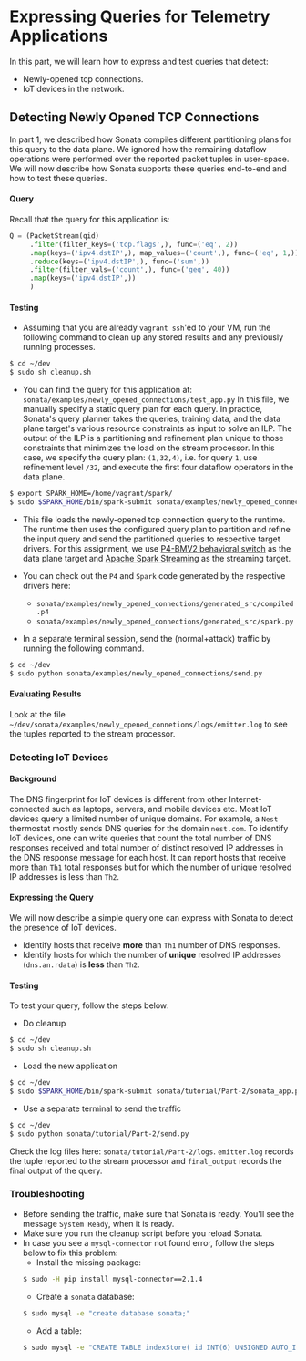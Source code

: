 # Expressing Queries for Telemetry Applications 

In this part, we will learn how to express and test queries that detect:
* Newly-opened tcp connections. 
* IoT devices in the network. 

## Detecting Newly Opened TCP Connections
In part 1, we described how Sonata compiles different partitioning plans for this
query to the data plane. We ignored how the remaining dataflow operations were 
performed over the reported packet tuples in user-space. We will now describe how Sonata supports these
queries end-to-end and how to test these queries. 

#### Query
Recall that the query for this application is:
```python
Q = (PacketStream(qid)
     .filter(filter_keys=('tcp.flags',), func=('eq', 2))
     .map(keys=('ipv4.dstIP',), map_values=('count',), func=('eq', 1,))
     .reduce(keys=('ipv4.dstIP',), func=('sum',))
     .filter(filter_vals=('count',), func=('geq', 40))
     .map(keys=('ipv4.dstIP',))
     )
```

#### Testing
* Assuming that you are already `vagrant ssh`'ed to your VM, run the following command 
to clean up any stored results and any previously running processes.

```bash
$ cd ~/dev
$ sudo sh cleanup.sh
```

* You can find the query for this application at: 
`sonata/examples/newly_opened_connections/test_app.py`
  In this file, we manually specify a static query plan for each query. In practice, 
  Sonata's query planner takes the queries, training data, and the data plane target's 
  various resource constraints as input to solve an ILP.  The output of the ILP is a 
  partitioning and refinement plan unique to those constraints that minimizes the load 
  on the stream processor. In this case, we specify the query plan: `(1,32,4)`, i.e. for 
  query `1`, use refinement level `/32`, and execute the first four dataflow operators 
  in the data plane.

```bash
$ export SPARK_HOME=/home/vagrant/spark/
$ sudo $SPARK_HOME/bin/spark-submit sonata/examples/newly_opened_connections/test_app.py
```

* This file loads the newly-opened tcp connection query to the runtime. 
The runtime then uses the configured query plan to partition and refine the 
input query and send the partitioned queries to respective target drivers. 
For this assignment, 
we use [P4-BMV2 behavioral switch](https://github.com/p4lang/behavioral-model) 
as the data plane target and 
[Apache Spark Streaming](https://spark.apache.org/streaming/) 
as the streaming target. 

* You can check out the `P4` and `Spark` code generated by the respective drivers here:
    * `sonata/examples/newly_opened_connections/generated_src/compiled.p4`
    * `sonata/examples/newly_opened_connections/generated_src/spark.py`

* In a separate terminal session, send the (normal+attack) traffic by running 
the following command.
```bash
$ cd ~/dev	
$ sudo python sonata/examples/newly_opened_connections/send.py
```

#### Evaluating Results
Look at the file 
`~/dev/sonata/examples/newly_opened_connetions/logs/emitter.log` 
to see the tuples reported to the stream processor.

### Detecting IoT Devices

#### Background
The DNS fingerprint for IoT devices is different from other 
Internet-connected such as laptops, servers, and mobile devices etc.
Most IoT devices query a limited number of unique domains. For example,
a `Nest` thermostat mostly sends DNS queries for the domain `nest.com`.
To identify IoT devices, one can write queries that count the total
number of DNS responses received and total number of distinct resolved 
IP addresses in the DNS response message for each host. It can report hosts 
that receive more than `Th1` total responses but for which the number of 
unique resolved IP addresses is less than `Th2`.

#### Expressing the Query
We will now describe a simple query one can express with Sonata to detect the presence of
IoT devices. 
* Identify hosts that receive **more** than `Th1` number of DNS responses.
* Identify hosts for which the number of **unique** resolved IP addresses (`dns.an.rdata`)
 is **less** than `Th2`.

#### Testing
To test your query, follow the steps below:
* Do cleanup
````bash
$ cd ~/dev
$ sudo sh cleanup.sh
````

* Load the new application
````bash
$ cd ~/dev
$ sudo $SPARK_HOME/bin/spark-submit sonata/tutorial/Part-2/sonata_app.py
````

* Use a separate terminal to send the traffic
````bash
$ cd ~/dev	
$ sudo python sonata/tutorial/Part-2/send.py
````
 
Check the log files here: `sonata/tutorial/Part-2/logs`. `emitter.log` records the 
tuple reported to the stream processor and `final_output` records the final output 
of the query.

### Troubleshooting
* Before sending the traffic, make sure that Sonata is ready. You'll see 
the message `System Ready`, when it is ready. 
* Make sure you run the cleanup script before you reload Sonata. 
* In case you see a `mysql-connector` not found error, follow the steps below to fix 
this problem:
    * Install the missing package:
    ```bash
    $ sudo -H pip install mysql-connector==2.1.4
    ```
    * Create a `sonata` database:
    ```bash
    $ sudo mysql -e "create database sonata;"
    ```
    * Add a table:
    ```bash
    $ sudo mysql -e "CREATE TABLE indexStore( id INT(6) UNSIGNED AUTO_INCREMENT PRIMARY KEY, qid INT(6),  tuple VARCHAR(200), indexLoc INT(6) );"
    ```
    